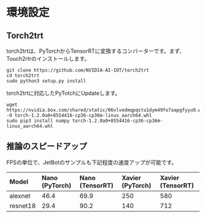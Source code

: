 # 環境設定

## Torch2trt

torch2trtは、PyTorchからTensorRTに変換するコンバーターです。まず、Touch2rtrのインストールします。

```
git clone https://github.com/NVIDIA-AI-IOT/torch2trt
cd torch2trt
sudo python3 setup.py install
```

torch2trtに対応したPyTotchにUpdateします。

```
wget https://nvidia.box.com/shared/static/06vlvedmqpqstu1dym49fo7aapgfyyu9.whl -O torch-1.2.0a0+8554416-cp36-cp36m-linux_aarch64.whl
sudo pip3 install numpy torch-1.2.0a0+8554416-cp36-cp36m-linux_aarch64.whl
```


## 推論のスピードアップ

FPSの単位で、JetBotのサンプルも下記程度の速度アップが可能です。

|Model|Nano (PyTorch)|Nano (TensorRT)|Xavier (PyTorch)|Xavier (TensorRT)|
|:--|:--|:--|:--|:--|
|alexnet|46.4|69.9|250|580|
|resnet18|29.4|90.2|140|712|

